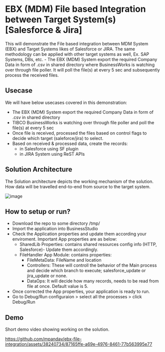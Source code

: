 # EBX (MDM) File based Integration between Target System(s) [Salesforce & Jira]

This will demonstrate the File based integration between MDM System (EBX) and Target Systems likes of Salesforce or JIRA. The same methodology can be applied with other target systems as well, Ex. SAP Systems, DBs, etc. - The EBX (MDM) System export the required Company Data in form of .csv in shared directory where BusinessWorks is watching over through file poller. It will poll the file(s) at every 5 sec and subsequently process the received files.


## Usecase
We will have below usecases covered in this demonstration:
- The EBX (MDM) System export the required Company Data in form of .csv in shared directory
- TIBCO BusinessWorks is watching over through file poller and poll the file(s) at every 5 sec
- Once file is received, processed the files based on control flags to decide which target (saleforce/jira) to select.
- Based on received & processed data, create the records:
  -  in Salesforce using SF plugin
  - in JIRA System using ReST APIs

## Solution Architecture

The Solution architecture depicts the working mechanism of the solution. How data will be travelled end-to-end from source to the target system. 

![image](https://github.com/mpandav/ebx-file-integration/assets/38240734/d1bd8cf9-42ab-4856-8710-3b548b1b5a4f)

## How to setup or run?
- Download the repo to some directory /tmp/
- Import the application into BusinessStudio
- Check the Application properties and update them according your enviroment. Important App properties are as below:
  - SharedLib Properties: contains shared resources config info (HTTP, Salesforce)- Update them accordingly.
  - FileHandler App Module: contains properties:
    - FileMetaData: FileName and location
    - Controllers: These will controll the behavior of the Main process and decide which branch to execute; salesforce_update or jira_update or none.
    - DataOps: It will decide how many records, needs to be read from file at once. Default value is 5.
- Once corrected the App properties, your application is ready to run.
- Go to Debug/Run configuraion > select all the processes > click Debug/Run

## Demo
Short demo video showing working on the solution.

https://github.com/mpandav/ebx-file-integration/assets/38240734/87165ffe-a69e-4976-8461-77b563995e77

